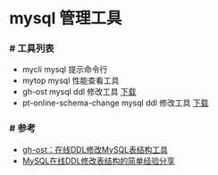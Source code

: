 mysql 管理工具
=====

### # 工具列表

- mycli mysql 提示命令行
- mytop mysql 性能查看工具
- gh-ost mysql ddl 修改工具 [下载](https://github.com/github/gh-ost/releases)
- pt-online-schema-change mysql ddl 修改工具 [下载](percona.com/get/percona-toolkit.tar.gz)




### # 参考

- [gh-ost：在线DDL修改MySQL表结构工具](https://zhang.ge/5133.html)
- [MySQL在线DDL修改表结构的简单经验分享](https://zhang.ge/5134.html)